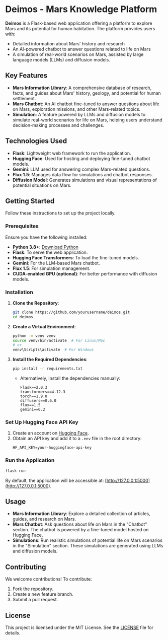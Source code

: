 # **Deimos - Mars Knowledge Platform**

**Deimos** is a Flask-based web application offering a platform to explore Mars and its potential for human habitation. The platform provides users with:

- Detailed information about Mars' history and research
- An AI-powered chatbot to answer questions related to life on Mars
- A simulation of real-world scenarios on Mars, assisted by large language models (LLMs) and diffusion models.

## **Key Features**
- **Mars Information Library**: A comprehensive database of research, facts, and guides about Mars' history, geology, and potential for human settlement.
- **Mars Chatbot**: An AI chatbot fine-tuned to answer questions about life on Mars, exploration missions, and other Mars-related topics.
- **Simulation**: A feature powered by LLMs and diffusion models to simulate real-world scenarios for life on Mars, helping users understand decision-making processes and challenges.

## **Technologies Used**
- **Flask**: Lightweight web framework to run the application.
- **Hugging Face**: Used for hosting and deploying fine-tuned chatbot models.
- **Gemini**: LLM used for answering complex Mars-related questions.
- **Flux 1.5**: Manages data flow for simulations and chatbot responses.
- **Diffusion Model**: Generates simulations and visual representations of potential situations on Mars.

## **Getting Started**
Follow these instructions to set up the project locally.

### **Prerequisites**
Ensure you have the following installed:
- **Python 3.8+**: [Download Python](https://www.python.org/downloads/)
- **Flask**: To serve the web application.
- **Hugging Face Transformers**: To load the fine-tuned models.
- **Gemini**: For the LLM-based Mars chatbot.
- **Flux 1.5**: For simulation management.
- **CUDA-enabled GPU (optional)**: For better performance with diffusion models.

### **Installation**
1. **Clone the Repository**:
    ```bash
    git clone https://github.com/yourusername/deimos.git
    cd deimos
    ```

2. **Create a Virtual Environment**:
    ```bash
    python -m venv venv
    source venv/bin/activate  # For Linux/Mac
    # or
    venv\Scripts\activate  # For Windows
    ```

3. **Install the Required Dependencies**:
    ```bash
    pip install -r requirements.txt
    ```

    - Alternatively, install the dependencies manually:
      ```plaintext
      Flask==2.0.3
      transformers==4.12.3
      torch==1.9.0
      diffusers==0.6.0
      flux==1.5
      gemini==0.2
      ```

### **Set Up Hugging Face API Key**
1. Create an account on [Hugging Face](https://huggingface.co/).
2. Obtain an API key and add it to a `.env` file in the root directory:
    ```plaintext
    HF_API_KEY=your-huggingface-api-key
    ```

### **Run the Application**
```bash
flask run
```
By default, the application will be accessible at: [http://127.0.0.1:5000](http://127.0.0.1:5000).

## **Usage**
- **Mars Information Library**: Explore a detailed collection of articles, guides, and research on Mars.
- **Mars Chatbot**: Ask questions about life on Mars in the "Chatbot" section. The chatbot is powered by a fine-tuned model hosted on Hugging Face.
- **Simulations**: Run realistic simulations of potential life on Mars scenarios in the "Simulation" section. These simulations are generated using LLMs and diffusion models.

## **Contributing**
We welcome contributions! To contribute:
1. Fork the repository.
2. Create a new feature branch.
3. Submit a pull request.

## **License**
This project is licensed under the MIT License. See the [LICENSE](LICENSE) file for details.

